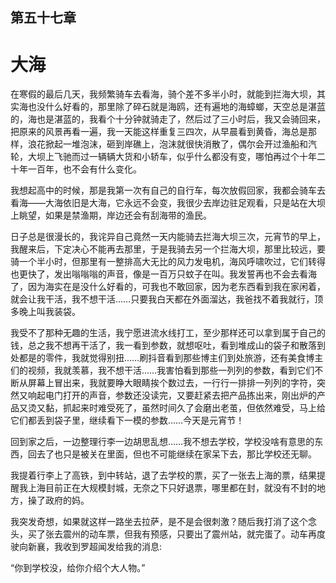 ## ﻿第五十七章

# 大海

在寒假的最后几天，我频繁骑车去看海，骑个差不多半小时，就能到拦海大坝，其实海也没什么好看的，那里除了碎石就是海鸥，还有遍地的海蟑螂，天空总是湛蓝的，海也是湛蓝的，我看个十分钟就骑走了，然后过了三小时后，我又会骑回来，把原来的风景再看一遍，我一天能这样重复三四次，从早晨看到黄昏，海总是那样，浪花掀起一堆泡沫，﻿砸到岸礁上，泡沫就很快消散了，偶尔会开过渔船和汽轮，大坝上飞驰而过一辆辆大货和小轿车，似乎什么都没有变，哪怕再过个十年二十年一百年，也不会有什么变化。

我想起高中的时候，那是我第一次有自己的自行车，每次放假回家，我都会骑车去看海——大海依旧是大海，它永远不会变，我很少去岸边驻足观看，只是站在大坝上眺望，如果是禁渔期，岸边还会有刮海带的渔民。

日子总是很漫长的，我诧异自己竟然一天内能骑去拦海大坝三次，元宵节的早上，我醒来后，下定决心不能再去那里，于是我骑去另一个拦海大坝，那里比较远，要骑一个半小时，但那里有一﻿整排高大无比的风力发电机，海风呼啸吹过，它们转得也更快了，发出嗡嗡嗡的声音，像是一百万只蚊子在叫。我发誓再也不会去看海了，因为海实在是没什么好看的，可我也不敢回家，因为老东西看到我在家闲着，就会让我干活，我不想干活……只要我白天都在外面溜达，我爸找不着我就行，顶多晚上叫我装袋。

我受不了那种无趣的生活，我宁愿进流水线打工，至少那样还可以拿到属于自己的钱，总之我不想再干活了，我一看到参数，就想呕吐，看到堆成山的袋子和散落到处都是的零件，我就觉得别扭……刷抖音看到那些博主们到处旅游，﻿还有美食博主们的视频，我就羡慕，我不想干活……我害怕看到那些一列列的参数，看到它们不断从屏幕上冒出来，我就要睁大眼睛挨个数过去，一行行一排排一列列的字符，突然又响起电门打开的声音，参数还没读完，又要赶紧去把产品拣出来，刚出炉的产品又烫又黏，抓起来时难受死了，虽然时间久了会磨出老茧，但依然难受，马上给它们都丢到袋子里，继续看下一模的参数……今天是元宵节！

回到家之后，一边整理行李一边胡思乱想……我不想去学校，学校没啥有意思的东西，回去了也只是被关在里面，但也不可能继续在家呆下去，那比学校﻿还无聊。

我提着行李上了高铁，到中转站，退了去学校的票，买了一张去上海的票，结果提醒我上海目前正在大规模封城，无奈之下只好退票，哪里都在封，就没有不封的地方，操了政府的妈。

我突发奇想，如果就这样一路坐去拉萨，是不是会很刺激？随后我打消了这个念头，买了张去震州的动车票，但我有预感，只要出了震州站，就完蛋了。动车再度驶向新襄，我收到罗超闻发给我的消息:

“你到学校没，给你介绍个大人物。”

